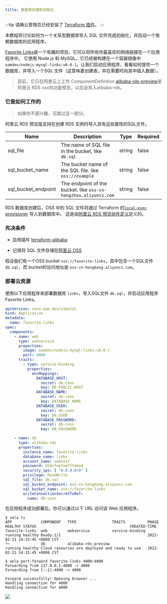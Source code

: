 ```yaml
---
title: 数据库创建和初始化
---
```


:::tip
请确认管理员已经安装了 [Terraform 插件](../../../reference/addons/terraform.md)。
:::

本教程将讨论如何为一个关系型数据库导入 SQL 文件完成初始化，并启动一个依赖数据库的应用程序。

[Favorite Links](https://github.com/kubevela-contrib/nodejs-mysql-links)是一个有趣的项目，它可以将所有你最喜欢的网络链接在一个应用程序中。
它使用 Node.js 和 MySQL。它已经被构建在一个容器镜像中 `oamdev/nodejs-mysql-links:v0.0.1`。让我们启动应用程序，看看如何提供一个数据库，并导入一个SQL
文件（这意味着创建表，并在需要时向其中插入数据）。

> 目前，它只在阿里云上工作
> ComponentDefinition [alibaba-rds-preview](https://github.com/kubevela/catalog/blob/master/addons/terraform-alibaba/definitions/terraform-alibaba-rds-preview.yaml)是阿里云 RDS xxx的功能预览，以后会并入alibaba-rds。

### 它是如何工作的

> 如果你不感兴趣，可跳过这一部分。

阿里云 RDS 预览版支持在创建 RDS 实例时导入具有这些属性的SQL文件。

| Name                | Description                                                     | Type   | Required | Default |
| ------------------- | --------------------------------------------------------------- | ------ | -------- | ------- |
| sql_file            | The name of SQL file in the bucket, like `db.sql`               | string | false    |         |
| sql_bucket_name     | The bucket name of the SQL file. like `oss://example`           | string | false    |         |
| sql_bucket_endpoint | The endpoint of the bucket. like `oss-cn-hangzhou.aliyuncs.com` | string | false    |         |

RDS 数据库创建后，OSS 中的 SQL 文件将通过 Terraform 的[`local-exec` provisioner](https://github.com/kubevela-contrib/terraform-modules/blob/master/alibaba/rds-preview/main.tf#L24-L33) 导入到数据库中。
这是由[阿里云 RDS 预览组件定义](https://github.com/kubevela/catalog/blob/master/addons/terraform-alibaba/definitions/terraform-alibaba-rds-preview.yaml#L23-L25)定义的。

### 先决条件

- 启用插件 [terraform-alibaba](../../../reference/addons/terraform.md)

- 记得将 SQL 文件存储在[阿里云 OSS](./terraform/alibaba-oss.md)

假设我们有一个OSS bucket `oss://favorite-links`，其中包含一个SQL文件 `db.sql`，而 bucket的访问地址是 `oss-cn-hongkong.aliyuncs.com`。

### 部署云资源

使用以下应用程序来部署数据库 `links`，导入SQL文件 `db.sql`，并启动应用程序 Favorite Links。

```yaml
apiVersion: core.oam.dev/v1beta1
kind: Application
metadata:
  name: favorite-links
spec:
  components:
    - name: web
      type: webservice
      properties:
        image: oamdev/nodejs-mysql-links:v0.0.1
        port: 4000
      traits:
        - type: service-binding
          properties:
            envMappings:
              DATABASE_HOST:
                secret: db-conn
                key: DB_PUBLIC_HOST
              DATABASE_NAME:
                secret: db-conn
                key: DATABASE_NAME
              DATABASE_USER:
                secret: db-conn
                key: DB_USER
              DATABASE_PASSWORD:
                secret: db-conn
                key: DB_PASSWORD

    - name: db
      type: alibaba-rds
      properties:
        instance_name: favorite-links
        database_name: links
        account_name: oamtest
        password: U34rfwefwefffaked
        security_ips: [ "0.0.0.0/0" ]
        privilege: ReadWrite
        sql_file: db.sql
        sql_bucket_endpoint: oss-cn-hongkong.aliyuncs.com
        sql_bucket_name: oss://favorite-links
        writeConnectionSecretToRef:
          name: db-conn

```

在应用程序成功部署后，你可以通过以下 URL 访问该 Web 应用程序。

```shell
$ vela ls
APP           	COMPONENT	TYPE               	TRAITS         	PHASE  	HEALTHY	STATUS                                       	CREATED-TIME
favorite-links	web      	webservice         	service-binding	running	healthy	Ready:1/1                                    	2022-02-21 14:15:45 +0800 CST
└─            	db       	alibaba-rds-preview	               	running	healthy	Cloud resources are deployed and ready to use	2022-02-21 14:15:45 +0800 CST

```

```shell
$ vela port-forward favorite-links 4000:4000
Forwarding from 127.0.0.1:4000 -> 4000
Forwarding from [::1]:4000 -> 4000

Forward successfully! Opening browser ...
Handling connection for 4000
Handling connection for 4000
```

![](https://kubevela-assets.oss-cn-beijing.aliyuncs.com/gifs/db-import-sql-sample-favorite-links.gif)

